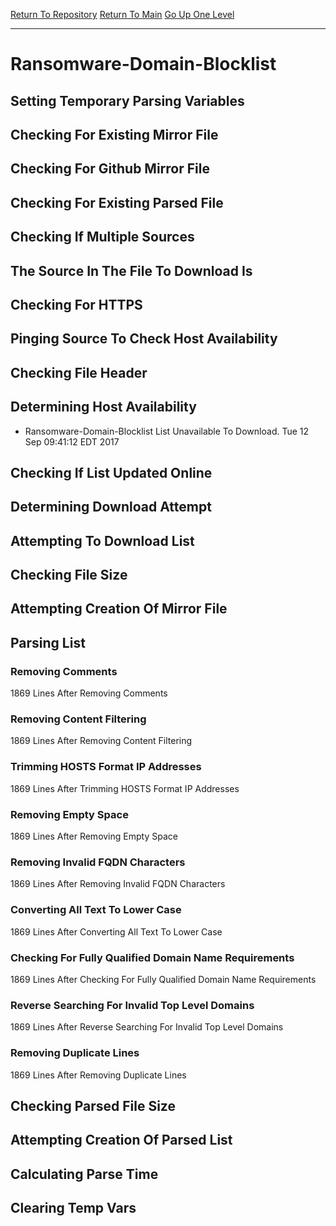[Return To Repository](https://github.com/deathbybandaid/piholeparser/)
[Return To Main](https://github.com/deathbybandaid/piholeparser/blob/master/RecentRunLogs/Mainlog.md)
[Go Up One Level](https://github.com/deathbybandaid/piholeparser/blob/master/RecentRunLogs/TopLevelScripts/30-Processing-Blacklists.md)
____________________________________
# Ransomware-Domain-Blocklist
## Setting Temporary Parsing Variables
## Checking For Existing Mirror File
## Checking For Github Mirror File
## Checking For Existing Parsed File
## Checking If Multiple Sources
## The Source In The File To Download Is
## Checking For HTTPS
## Pinging Source To Check Host Availability
## Checking File Header
## Determining Host Availability
* Ransomware-Domain-Blocklist List Unavailable To Download. Tue 12 Sep 09:41:12 EDT 2017
## Checking If List Updated Online
## Determining Download Attempt
## Attempting To Download List
## Checking File Size
## Attempting Creation Of Mirror File
## Parsing List
### Removing Comments
1869 Lines After Removing Comments
### Removing Content Filtering
1869 Lines After Removing Content Filtering
### Trimming HOSTS Format IP Addresses
1869 Lines After Trimming HOSTS Format IP Addresses
### Removing Empty Space
1869 Lines After Removing Empty Space
### Removing Invalid FQDN Characters
1869 Lines After Removing Invalid FQDN Characters
### Converting All Text To Lower Case
1869 Lines After Converting All Text To Lower Case
### Checking For Fully Qualified Domain Name Requirements
1869 Lines After Checking For Fully Qualified Domain Name Requirements
### Reverse Searching For Invalid Top Level Domains
1869 Lines After Reverse Searching For Invalid Top Level Domains
### Removing Duplicate Lines
1869 Lines After Removing Duplicate Lines
## Checking Parsed File Size
## Attempting Creation Of Parsed List
## Calculating Parse Time
## Clearing Temp Vars
